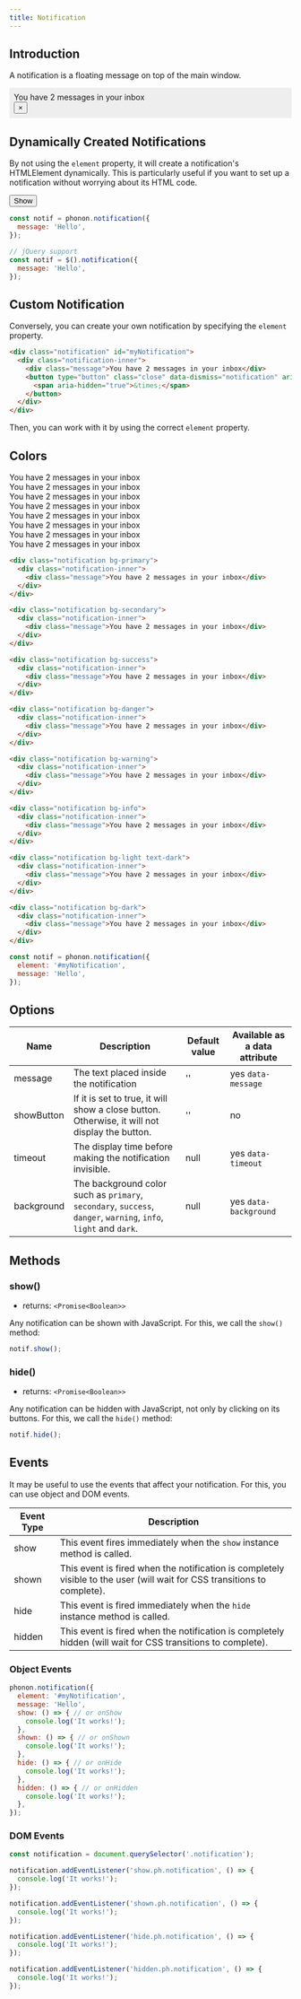 ```yaml
---
title: Notification
---
```


## Introduction

A notification is a floating message on top of the main window.

<div class="mx-auto text-center" style="padding:8px;background:#eee;">
  <div class="notification show mx-auto" style="top:0;bottom:auto;position:relative;margin-bottom:0">
    <div class="notification-inner">
      <div class="message">You have 2 messages in your inbox</div>
      <button type="button" class="close" data-dismiss="notification" aria-label="Close">
        <span aria-hidden="true">&times;</span>
      </button>
    </div>
  </div>
</div>

## Dynamically Created Notifications

By not using the `element` property, it will create a notification's HTMLElement dynamically.
This is particularly useful if you want to set up a notification without worrying about its HTML code.

<button class="btn btn-primary" id="notificationDemo">Show</button>
<script>
  document.querySelector('#notificationDemo').addEventListener('click', function() {
    phonon.notification({
      message: 'Hello',
      timeout: 2000,
    }).show();
  });
</script>

```js
const notif = phonon.notification({
  message: 'Hello',
});

// jQuery support
const notif = $().notification({
  message: 'Hello',
});
```

## Custom Notification

Conversely, you can create your own notification by specifying the `element` property.

```html
<div class="notification" id="myNotification">
  <div class="notification-inner">
    <div class="message">You have 2 messages in your inbox</div>
    <button type="button" class="close" data-dismiss="notification" aria-label="Close">
      <span aria-hidden="true">&times;</span>
    </button>
  </div>
</div>
```

Then, you can work with it by using the correct `element` property.

## Colors

<div class="notification show bg-primary" style="top:0;left:auto;bottom:auto;position:relative">
  <div class="notification-inner"><div class="message">You have 2 messages in your inbox</div></div>
</div>
<div class="notification show bg-secondary" style="top:0;left:auto;bottom:auto;position:relative">
  <div class="notification-inner"><div class="message">You have 2 messages in your inbox</div></div>
</div>
<div class="notification show bg-success" style="top:0;left:auto;bottom:auto;position:relative">
  <div class="notification-inner"><div class="message">You have 2 messages in your inbox</div></div>
</div>
<div class="notification show bg-danger" style="top:0;left:auto;bottom:auto;position:relative">
  <div class="notification-inner"><div class="message">You have 2 messages in your inbox</div></div>
</div>
<div class="notification show bg-warning" style="top:0;left:auto;bottom:auto;position:relative">
  <div class="notification-inner"><div class="message">You have 2 messages in your inbox</div></div>
</div>
<div class="notification show bg-info" style="top:0;left:auto;bottom:auto;position:relative">
  <div class="notification-inner"><div class="message">You have 2 messages in your inbox</div></div>
</div>
<div class="notification show bg-light text-dark" style="top:0;left:auto;bottom:auto;position:relative">
  <div class="notification-inner"><div class="message">You have 2 messages in your inbox</div></div>
</div>
<div class="notification show bg-dark" style="top:0;left:auto;bottom:auto;position:relative">
  <div class="notification-inner"><div class="message">You have 2 messages in your inbox</div></div>
</div>

```html
<div class="notification bg-primary">
  <div class="notification-inner">
    <div class="message">You have 2 messages in your inbox</div>
  </div>
</div>

<div class="notification bg-secondary">
  <div class="notification-inner">
    <div class="message">You have 2 messages in your inbox</div>
  </div>
</div>

<div class="notification bg-success">
  <div class="notification-inner">
    <div class="message">You have 2 messages in your inbox</div>
  </div>
</div>

<div class="notification bg-danger">
  <div class="notification-inner">
    <div class="message">You have 2 messages in your inbox</div>
  </div>
</div>

<div class="notification bg-warning">
  <div class="notification-inner">
    <div class="message">You have 2 messages in your inbox</div>
  </div>
</div>

<div class="notification bg-info">
  <div class="notification-inner">
    <div class="message">You have 2 messages in your inbox</div>
  </div>
</div>

<div class="notification bg-light text-dark">
  <div class="notification-inner">
    <div class="message">You have 2 messages in your inbox</div>
  </div>
</div>

<div class="notification bg-dark">
  <div class="notification-inner">
    <div class="message">You have 2 messages in your inbox</div>
  </div>
</div>
```

```js
const notif = phonon.notification({
  element: '#myNotification',
  message: 'Hello',
});
```

## Options

|     Name     |     Description      |     Default value      |     Available as a data attribute      |
|----------------|----------------------|-------------------------|-------------------------------------|
|    message      |  The text placed inside the notification | '' | yes `data-message` |
|    showButton      | If it is set to true, it will show a close button. Otherwise, it will not display the button.  | '' | no |
|    timeout      |  The display time before making the notification invisible.  | null | yes `data-timeout` |
|    background      |  The background color such as `primary`, `secondary`, `success`, `danger`, `warning`, `info`, `light` and `dark`.  | null | yes `data-background` |


## Methods

### show()

* returns: `<Promise<Boolean>>`

Any notification can be shown with JavaScript. For this, we call the `show()` method:

```js
notif.show();
```

### hide()

* returns: `<Promise<Boolean>>`

Any notification can be hidden with JavaScript, not only by clicking on its buttons. For this, we call the `hide()` method:

```js
notif.hide();
```

## Events

It may be useful to use the events that affect your notification.
For this, you can use object and DOM events.


|     Event Type     |     Description      |
|--------------------|----------------------|
|  show    |   This event fires immediately when the `show` instance method is called.   |
|  shown   |  This event is fired when the notification is completely visible to the user (will wait for CSS transitions to complete).    |
|  hide    |    This event is fired immediately when the `hide` instance method is called.   |
|  hidden  |   This event is fired when the notification is completely hidden (will wait for CSS transitions to complete).    |


### Object Events

```js
phonon.notification({
  element: '#myNotification',
  message: 'Hello',
  show: () => { // or onShow
    console.log('It works!');
  },
  shown: () => { // or onShown
    console.log('It works!');
  },
  hide: () => { // or onHide
    console.log('It works!');
  },
  hidden: () => { // or onHidden
    console.log('It works!');
  },
});
```

### DOM Events

```js
const notification = document.querySelector('.notification');

notification.addEventListener('show.ph.notification', () => {
  console.log('It works!');
});

notification.addEventListener('shown.ph.notification', () => {
  console.log('It works!');
});

notification.addEventListener('hide.ph.notification', () => {
  console.log('It works!');
});

notification.addEventListener('hidden.ph.notification', () => {
  console.log('It works!');
});
```

